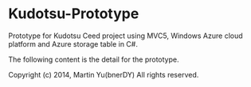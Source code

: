 Kudotsu-Prototype
=================

Prototype for Kudotsu Ceed project using MVC5, Windows Azure cloud platform and Azure storage table in C#.

The following content is the detail for the prototype.


Copyright (c) 2014, Martin Yu(bnerDY)
All rights reserved.
